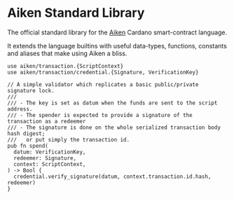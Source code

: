 # Aiken Standard Library

The official standard library for the [Aiken](https://aiken-lang.org) Cardano
smart-contract language.

It extends the language builtins with useful data-types, functions, constants
and aliases that make using Aiken a bliss.

```aiken
use aiken/transaction.{ScriptContext}
use aiken/transaction/credential.{Signature, VerificationKey}

// A simple validator which replicates a basic public/private signature lock.
///
/// - The key is set as datum when the funds are sent to the script address.
/// - The spender is expected to provide a signature of the transaction as a redeemer
/// - The signature is done on the whole serialized transaction body hash digest;
///   or put simply the transaction id.
pub fn spend(
  datum: VerificationKey,
  redeemer: Signature,
  context: ScriptContext,
) -> Bool {
  credential.verify_signature(datum, context.transaction.id.hash, redeemer)
}
```
